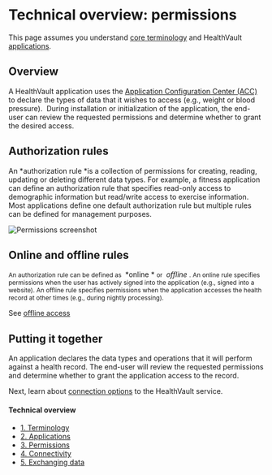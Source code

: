 Technical overview: permissions
===============================

This page assumes you understand <a href="technical-overview.md" id="PageContent_14105_2">core terminology</a> and HealthVault <a href="technical-overview-applications.md" id="Introduction_14105_19">applications</a>.

Overview
--------

A HealthVault application uses the [Application Configuration Center (ACC)](https://config.healthvault-ppe.com) to declare the types of data that it wishes to access (e.g., weight or blood pressure).  During installation or initialization of the application, the end-user can review the requested permissions and determine whether to grant the desired access.

Authorization rules
-------------------

An *authorization rule *is a collection of permissions for creating, reading, updating or deleting different data types. For example, a fitness application can define an authorization rule that specifies read-only access to demographic information but read/write access to exercise information. Most applications define one default authorization rule but multiple rules can be defined for management purposes.

<img src="https://i-msdn.sec.s-msft.com/dynimg/IC750083.png" title="Permissions screenshot" alt="Permissions screenshot" id="Permissions" />

Online and offline rules
------------------------

<span style="FONT-SIZE: 12px">An authorization rule can be defined as </span> *online * <span style="FONT-SIZE: 12px">or </span> *offline* <span style="FONT-SIZE: 12px">. An online rule specifies permissions when the user has actively signed into the application (e.g., signed into a website). An offline rule specifies permissions when the application accesses the health record at other times (e.g., during nightly processing).</span>

See <a href="/healthvault/concepts/authorization/offline-access.md" id="Introduction_14105_18">offline access</a> 

Putting it together
-------------------

An application declares the data types and operations that it will perform against a health record. The end-user will review the requested permissions and determine whether to grant the application access to the record.

Next, learn about <a href="technical-overview-connectivity.md" id="PageContent_14105_8">connection options</a> to the HealthVault service.

<span id="singleColInThreeColLayout"></span>

#### Technical overview

-   <a href="technical-overview.md" id="RightRailLinkListSection_14105_9">1. Terminology</a>
-   <a href="technical-overview-applications.md" id="RightRailLinkListSection_14105_20">2. Applications</a>
-   <a href="technical-overview-permissions.md" id="RightRailLinkListSection_14105_10">3. Permissions</a>
-   <a href="technical-overview-connectivity.md" id="RightRailLinkListSection_14105_11">4. Connectivity</a>
-   <a href="technical-overview-exchanging-data.md" id="RightRailLinkListSection_14105_12">5. Exchanging data</a>
